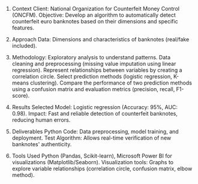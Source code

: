 1. Context
   Client: National Organization for Counterfeit Money Control (ONCFM).
   Objective: Develop an algorithm to automatically detect counterfeit euro banknotes based on their dimensions and specific features.

2. Approach
   Data: Dimensions and characteristics of banknotes (real/fake included).

3. Methodology: 
   Exploratory analysis to understand patterns.
   Data cleaning and preprocessing (missing value imputation using linear regression).
   Represent relationships between variables by creating a correlation circle.
   Select prediction methods (logistic regression, K-means clustering).
   Compare the performance of two prediction methods using a confusion matrix and evaluation metrics (precision, recall, F1-score).

4. Results
   Selected Model: Logistic regression (Accuracy: 95%, AUC: 0.98).
   Impact: Fast and reliable detection of counterfeit banknotes, reducing human errors.

5. Deliverables
   Python Code: Data preprocessing, model training, and deployment.
   Test Algorithm: Allows real-time verification of new banknotes' authenticity.

6. Tools Used
   Python (Pandas, Scikit-learn), Microsoft Power BI for visualizations (Matplotlib/Seaborn).
   Visualization tools: Graphs to explore variable relationships (correlation circle, confusion matrix, elbow method).
